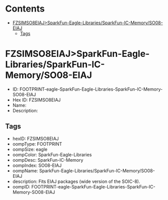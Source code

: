 



Contents
========

* [FZSIMSO8EIAJ>SparkFun-Eagle-Libraries/SparkFun-IC-Memory/SO08-EIAJ](#fzsimso8eiajsparkfun-eagle-librariessparkfun-ic-memoryso08-eiaj)
	* [Tags](#tags)

# FZSIMSO8EIAJ>SparkFun-Eagle-Libraries/SparkFun-IC-Memory/SO08-EIAJ

- ID: FOOTPRINT-eagle-SparkFun-Eagle-Libraries-SparkFun-IC-Memory-SO08-EIAJ
- Hex ID: FZSIMSO8EIAJ
- Name: 
- Description: 

## Tags

- hexID: FZSIMSO8EIAJ
- oompType: FOOTPRINT
- oompSize: eagle
- oompColor: SparkFun-Eagle-Libraries
- oompDesc: SparkFun-IC-Memory
- oompIndex: SO08-EIAJ
- oompName: SparkFun-Eagle-Libraries/SparkFun-IC-Memory/SO08-EIAJ
- description: Fits EIAJ packages (wide version of the SOIC-8).
- oompID: FOOTPRINT-eagle-SparkFun-Eagle-Libraries-SparkFun-IC-Memory-SO08-EIAJ
